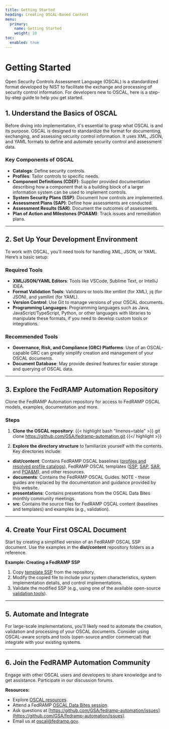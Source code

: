 ```yaml
---
title: Getting Started
heading: Creating OSCAL-Based Content
menu:
  primary:
    name: Getting Started
    weight: 10
toc:
  enabled: true
---
```

# Getting Started

Open Security Controls Assessment Language (OSCAL) is a standardized format developed by NIST to facilitate the exchange and processing of security control information. For developers new to OSCAL, here is a step-by-step guide to help you get started.

## 1. Understand the Basics of OSCAL

Before diving into implementation, it's essential to grasp what OSCAL is and its purpose. OSCAL is designed to standardize the format for documenting, exchanging, and assessing security control information. It uses XML, JSON, and YAML formats to define and automate security control and assessment data.

### Key Components of OSCAL

- **Catalogs**: Define security controls.
- **Profiles**: Tailor controls to specific needs.
- **Component Definitions (CDEF)**: Supplier provided documentation describing how a component that is a building block of a larger information system can be used to implement controls.
- **System Security Plans (SSP)**: Document how controls are implemented.
- **Assessment Plans (SAP)**: Define how assessments are conducted.
- **Assessment Results (SAR)**: Document the outcomes of assessments.
- **Plan of Action and Milestones (POA&M)**: Track issues and remediation plans.
---

## 2. Set Up Your Development Environment

To work with OSCAL, you’ll need tools for handling XML, JSON, or YAML. Here’s a basic setup:

### Required Tools

- **XML/JSON/YAML Editors**: Tools like VSCode, Sublime Text, or IntelliJ IDEA.
- **Format Validation Tools**: Validators or tools like xmllint (for XML), jq (for JSON), and yamllint (for YAML).
- **Version Control**: Use Git to manage versions of your OSCAL documents.
- **Programming Languages**: Programming languages such as Java, JavaScript/TypeScript, Python, or other languages with libraries to manipulate these formats, if you need to develop custom tools or integrations.

### Recommended Tools

- **Governance, Risk, and Compliance (GRC) Platforms**: Use of an OSCAL-capable GRC can greatly simplify creation and management of your OSCAL documents.
- **Document Database**: May provide desired features for easier storage and querying of OSCAL data.
---

## 3. Explore the FedRAMP Automation Repository

Clone the FedRAMP Automation repository for access to FedRAMP OSCAL models, examples, documentation and more.

### Steps

1. **Clone the OSCAL repository**:
  {{< highlight bash "linenos=table" >}}
    git clone https://github.com/GSA/fedramp-automation.git
  {{</ highlight >}}

2. **Explore the directory structure** to familiarize yourself with the contents.  Key directories include:
  - **dist/content**: Contains FedRAMP OSCAL baselines ([profiles and resolved profile catalogs](/documentation/general-concepts/oscal-based-baselines/)), FedRAMP OSCAL templates ([SSP](/documentation/ssp/3-working-with-oscal-files/#oscal-based-fedramp-ssp-template), [SAP](/documentation/sap/3-working-with-oscal-files/#oscal-based-fedramp-sap-template), [SAR](/documentation/sar/3-working-with-oscal-files/#oscal-based-fedramp-sar-template), and [POA&M](/documentation/poam/3-working-with-oscal-files/#oscal-based-fedramp-poam-template)), and other resources.
  - **documents**: Contains the FedRAMP OSCAL Guides. NOTE - these guides are replaced by the documentation and guidance provided by this website.
  - **presentations**: Contains presentations from the OSCAL Data Bites monthly community meetings.
  - **src**: Contains the source files for FedRAMP OSCAL content (baselines and templates) and examples (e.g., validation).
---

## 4. Create Your First OSCAL Document

Start by creating a simplified version of an FedRAMP OSCAL SSP document. Use the examples in the **dist/content** repository folders as a reference.

**Example: Creating a FedRAMP SSP**
1. Copy [template SSP](https://github.com/GSA/fedramp-automation/tree/master/dist/content/rev5/templates/ssp) from the repository.
2. Modify the copied file to include your system characteristics, system implementation details, and control implementations.
3. Validate the modified SSP (e.g., using one of the available open-source [validation tools](https://pages.nist.gov/OSCAL/resources/tools/)).
---

## 5. Automate and Integrate

For large-scale implementations, you'll likely need to automate the creation, validation and processing of your OSCAL documents.  Consider using OSCAL-aware scripts and tools (open-source and/or commercial) that integrate with your existing systems.

---

## 6. Join the FedRAMP Automation Community

Engage with other OSCAL users and developers to share knowledge and to get assistance.  Participate in our discussion forums.

**Resources:**
- Explore [OSCAL resources](/resources/).
- Attend a FedRAMP [OSCAL Data Bites session](/resources/#data-bites).
- Ask questions at [https://github.com/GSA/fedramp-automation/issues](https://github.com/GSA/fedramp-automation/issues).
- Email us at oscal@fedramp.gov.
